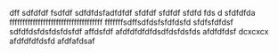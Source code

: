 
dff
sdfdfdf
fsdfdf
sdfdfdsfadfdfdf
sfdfdf
sfdfdf
sfdfd  fds d
sfdfdfda
ffffffffffffffffffffffffffffffffffff
fffffffsdffsdfdsfsfdfdsfd
sfdfsfdfdsf
sdfdfdsfdsfdsfdsfdf
affdsfdf
afdfdfdfdfdsdfdsfdsfds
afdfdfdsf
dcxcxcx
afdfdfdfdsfd
afdfafdsaf
